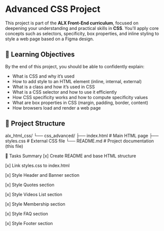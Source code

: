 # Advanced CSS Project

This project is part of the **ALX Front-End curriculum**, focused on deepening your understanding and practical skills in **CSS**. You'll apply core concepts such as selectors, specificity, box properties, and inline styling to style a web page based on a Figma design.

## 🧠 Learning Objectives

By the end of this project, you should be able to confidently explain:

- What is CSS and why it’s used
- How to add style to an HTML element (inline, internal, external)
- What is a class and how it’s used in CSS
- What is a CSS selector and how to use it efficiently
- How CSS specificity works and how to compute specificity values
- What are box properties in CSS (margin, padding, border, content)
- How browsers load and render a web page

## 📁 Project Structure

alx_html_css/
└── css_advanced/
├── index.html # Main HTML page
├── styles.css # External CSS file
└── README.md # Project documentation (this file)

📌 Tasks Summary
[x] Create README and base HTML structure

[x] Link styles.css to index.html

[x] Style Header and Banner section

[x] Style Quotes section

[x] Style Videos List section

[x] Style Membership section

[x] Style FAQ section

[x] Style Footer section
